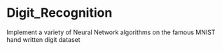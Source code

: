 # Digit_Recognition
Implement a variety of Neural Network algorithms on the famous MNIST hand written digit dataset
